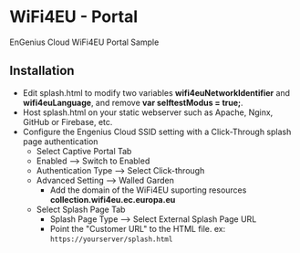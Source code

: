 # WiFi4EU - Portal
EnGenius Cloud WiFi4EU Portal Sample

## Installation
* Edit splash.html to modify two variables **wifi4euNetworkIdentifier** and **wifi4euLanguage**, and remove **var selftestModus = true;**.
* Host splash.html on your static webserver such as Apache, Nginx, GitHub or Firebase, etc.
* Configure the Engenius Cloud SSID setting with a Click-Through splash page authentication
    * Select Captive Portal Tab
    * Enabled --> Switch to Enabled
    * Authentication Type --> Select Click-through
    * Advanced Setting --> Walled Garden
        * Add the domain of the WiFi4EU suporting resources  **collection.wifi4eu.ec.europa.eu**
    * Select Splash Page Tab
        * Splash Page Type --> Select External Splash Page URL
        * Point the "Customer URL" to the HTML file. ex: `https://yourserver/splash.html`
